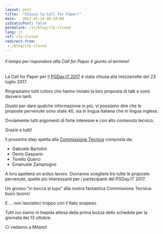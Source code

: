 ```yaml
---
layout: post
title:  "Chiusa la Call for Paper!"
date:   2017-07-24 00:10:00
isStaticPost: false
permalink: /it/blog/cfp-closed
lang: it
ref: cfp-closed
redirect-from:
 - /blog/cfp-closed
---
```


<h6>Il tempo per rispondere alla Call for Paper è giunto al termine!</h6>


La Call for Paper per il [PGDay.IT 2017](http://2017.pgday.it/it/) è stata chiusa alla 
mezzanotte del 23 luglio 2017.

Ringraziamo tutti coloro che hanno inviato la loro proposta di talk e sono davvero 
tanti. 

Giusto per dare qualche informazione in più, vi possiamo dire che le proposte pervenute sono state 40, sia in 
lingua italiana che in lingua inglese.

Ovviamente tutti argomenti di forte interesse e con alto contenuto tecnico.

Grazie a tutti!

Il prossimo step spetta alla [Commissione Tecnica](http://2017.pgday.it/it/team/) composta da:

* Gabriele Bartolini
* Denis Gasparin
* Torello Querci
* Emanuele Zamprogno

A loro spetterà un arduo lavoro. Dovranno scegliere tra tutte le proposte pervenute, quelle più 
interessanti per i partecipanti del PGDay.IT 2017.

Un grosso "in bocca al lupo" alla nostra fantastica Commissione Tecnica: buon lavoro!

E ... non lasciateci troppo con il fiato sospeso. 

Tutti noi siamo in trepida attesa della prima bozza dello schedule per la giornata del 13 ottobre.

Ci vediamo a Milano!

